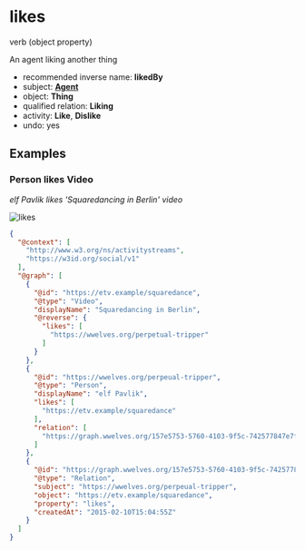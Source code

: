 # likes
verb (object property)

An agent liking another thing

* recommended inverse name: **likedBy**
* subject: **[Agent](../../agent/Agent)**
* object: **Thing**
* qualified relation: **Liking**
* activity: **Like**, **Dislike**
* undo: yes

## Examples

### Person likes Video
*elf Pavlik likes 'Squaredancing in Berlin' video*

![likes](https://docs.google.com/drawings/d/16uPuEOZi0azfmw6CINwxSkFvddoHSJR5pOCMqpB2xsw/pub?w=1048&h=538)

```json
{
  "@context": [
    "http://www.w3.org/ns/activitystreams",
    "https://w3id.org/social/v1"
  ],
  "@graph": [
    {
      "@id": "https://etv.example/squaredance",
      "@type": "Video",
      "displayName": "Squaredancing in Berlin",
      "@reverse": {
        "likes": [
          "https://wwelves.org/perpetual-tripper"
        ]
      }
    },
    {
      "@id": "https://wwelves.org/perpeual-tripper",
      "@type": "Person",
      "displayName": "elf Pavlik",
      "likes": [
        "https://etv.example/squaredance"
      ],
      "relation": [
        "https://graph.wwelves.org/157e5753-5760-4103-9f5c-742577847e7f"
      ]
    },
    {
      "@id": "https://graph.wwelves.org/157e5753-5760-4103-9f5c-742577847e7f",
      "@type": "Relation",
      "subject": "https://wwelves.org/perpeual-tripper",
      "object": "https://etv.example/squaredance",
      "property": "likes",
      "createdAt": "2015-02-10T15:04:55Z"
    }
  ]
}
```
